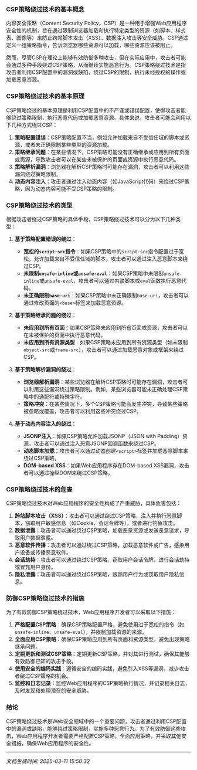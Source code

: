 ### CSP策略绕过技术的基本概念

内容安全策略（Content Security Policy，CSP）是一种用于增强Web应用程序安全性的机制，旨在通过限制浏览器加载和执行特定类型的资源（如脚本、样式表、图像等）来防止跨站脚本攻击（XSS）、数据注入攻击等安全威胁。CSP通过定义一组策略指令，告诉浏览器哪些资源可以加载，哪些资源应该被阻止。

然而，尽管CSP在理论上能够有效防御多种攻击，但在实际应用中，攻击者可能会通过多种手段绕过CSP策略，从而继续实施恶意行为。CSP策略绕过技术是指攻击者利用CSP配置中的漏洞或缺陷，绕过CSP的限制，执行未经授权的操作或加载恶意资源。

### CSP策略绕过技术的基本原理

CSP策略绕过的基本原理是利用CSP配置中的不严谨或错误配置，使得攻击者能够绕过策略限制，执行恶意代码或加载恶意资源。具体来说，攻击者可能会利用以下几种方式绕过CSP：

1. **策略配置错误**：CSP策略配置不当，例如允许加载来自不受信任域的脚本或资源，或者未正确限制某些类型的资源加载。
2. **策略继承问题**：在某些情况下，CSP策略可能没有正确继承或应用到所有页面或资源，导致攻击者可以在某些未被保护的页面或资源中执行恶意代码。
3. **策略解析漏洞**：浏览器在解析CSP策略时可能存在漏洞，攻击者可以利用这些漏洞绕过策略限制。
4. **动态内容注入**：攻击者通过注入动态内容（如JavaScript代码）来绕过CSP策略，因为动态内容可能不受CSP策略的限制。

### CSP策略绕过技术的类型

根据攻击者绕过CSP策略的具体手段，CSP策略绕过技术可以分为以下几种类型：

1. **基于策略配置错误的绕过**：
   - **宽松的`script-src`指令**：如果CSP策略中的`script-src`指令配置过于宽松，允许加载来自不受信任域的脚本，攻击者可以通过注入恶意脚本来绕过CSP。
   - **未限制`unsafe-inline`或`unsafe-eval`**：如果CSP策略中未限制`unsafe-inline`或`unsafe-eval`，攻击者可以通过内联脚本或`eval`函数执行恶意代码。
   - **未正确限制`base-uri`**：如果CSP策略中未正确限制`base-uri`，攻击者可以通过修改页面的`<base>`标签来加载恶意资源。

2. **基于策略继承问题的绕过**：
   - **未应用到所有页面**：如果CSP策略未应用到所有页面或资源，攻击者可以在未被保护的页面中执行恶意代码。
   - **未应用到所有资源类型**：如果CSP策略未应用到所有资源类型（如未限制`object-src`或`frame-src`），攻击者可以通过加载恶意对象或框架来绕过CSP。

3. **基于策略解析漏洞的绕过**：
   - **浏览器解析漏洞**：某些浏览器在解析CSP策略时可能存在漏洞，攻击者可以利用这些漏洞绕过策略限制。例如，某些浏览器可能未正确处理CSP策略中的通配符或特殊字符。
   - **策略冲突**：在某些情况下，多个CSP策略可能会发生冲突，导致某些策略被忽略或覆盖，攻击者可以利用这些冲突绕过CSP。

4. **基于动态内容注入的绕过**：
   - **JSONP注入**：如果CSP策略允许加载JSONP（JSON with Padding）资源，攻击者可以通过注入恶意JSONP回调函数来绕过CSP。
   - **动态脚本加载**：攻击者可以通过动态创建`<script>`标签并加载恶意脚本来绕过CSP策略。
   - **DOM-based XSS**：如果Web应用程序存在DOM-based XSS漏洞，攻击者可以通过操纵DOM来绕过CSP策略。

### CSP策略绕过技术的危害

CSP策略绕过技术对Web应用程序的安全性构成了严重威胁，具体危害包括：

1. **跨站脚本攻击（XSS）**：攻击者可以通过绕过CSP策略，注入并执行恶意脚本，窃取用户敏感信息（如Cookie、会话令牌等），或者进行钓鱼攻击。
2. **数据泄露**：攻击者可以通过绕过CSP策略，加载恶意资源或发送恶意请求，导致用户数据泄露。
3. **恶意软件传播**：攻击者可以通过绕过CSP策略，加载恶意软件或广告，感染用户设备或传播恶意软件。
4. **会话劫持**：攻击者可以通过绕过CSP策略，窃取用户会话令牌，进行会话劫持或冒充用户身份。
5. **隐私泄露**：攻击者可以通过绕过CSP策略，跟踪用户行为或窃取用户隐私信息。

### 防御CSP策略绕过技术的措施

为了有效防御CSP策略绕过技术，Web应用程序开发者可以采取以下措施：

1. **严格配置CSP策略**：确保CSP策略配置严格，避免使用过于宽松的指令（如`unsafe-inline`、`unsafe-eval`），并限制加载资源的来源。
2. **全面应用CSP策略**：确保CSP策略应用到所有页面和资源类型，避免出现策略继承问题。
3. **定期更新和测试CSP策略**：定期更新CSP策略，并对其进行测试，确保其能够有效防御已知的攻击手段。
4. **使用安全的编码实践**：遵循安全的编码实践，避免引入XSS等漏洞，减少攻击者绕过CSP策略的机会。
5. **监控和日志记录**：监控Web应用程序的CSP策略执行情况，并记录相关日志，及时发现和处理潜在的安全威胁。

### 结论

CSP策略绕过技术是Web安全领域中的一个重要问题，攻击者通过利用CSP配置中的漏洞或缺陷，能够绕过策略限制，实施多种恶意行为。为了有效防御这些攻击，Web应用程序开发者需要严格配置CSP策略，全面应用策略，并采取其他安全措施，确保Web应用程序的安全性。

---

*文档生成时间: 2025-03-11 15:50:32*






















